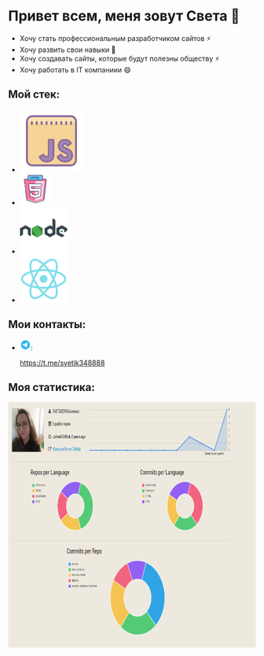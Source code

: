 # Привет всем, меня зовут Света 👋
* Хочу стать профессиональным разработчиком сайтов ⚡
* Хочу развить свои навыки 💬
* Хочу создавать сайты, которые будут полезны обществу ⚡
* Хочу работать в IT компаниии 😄
## Мой стек:
* <img src="https://github.com/SVETA12345/SVETA12345/blob/main/javascript.svg" alt="js"/>
* <img src="https://github.com/SVETA12345/SVETA12345/blob/main/html-5.png" alt="html5"/>
* <img src="https://github.com/SVETA12345/SVETA12345/blob/main/nodejs.svg" alt="nodejs"/>
* <img src="https://github.com/SVETA12345/SVETA12345/blob/main/react.svg" alt="react"/>
## Мои контакты:
* <img src="https://github.com/SVETA12345/SVETA12345/blob/main/telegram.svg" width="22px" height="22px" alt="telegram"/>: <p text-align="center">https://t.me/svetik348888</p>
## Моя статистика:
<img src="https://github.com/SVETA12345/SVETA12345/blob/main/Summery.png" height="500px" alt="Статистика"/>
<!--
**SVETA12345/SVETA12345** is a ✨ _special_ ✨ repository because its `README.md` (this file) appears on your GitHub profile.

Here are some ideas to get you started:

- 🔭 I’m currently working on ...
- 🌱 I’m currently learning ...
- 👯 I’m looking to collaborate on ...
- 🤔 I’m looking for help with ...
- 💬 Ask me about ...
- 📫 How to reach me: ...
- 😄 Pronouns: ...
- ⚡ Fun fact: ...
-->
